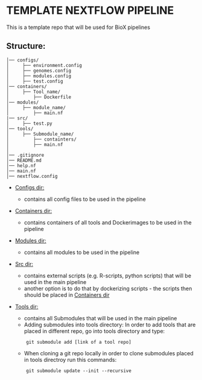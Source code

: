 # TEMPLATE NEXTFLOW PIPELINE

This is a template repo that will be used for BioX pipelines

## Structure:
    │── configs/ 
    │     ├── environment.config
    │     ├── genomes.config
    │     ├── modules.config
    │     ├── test.config
    │── containers/
    │     ├── Tool_name/
    │         ├── Dockerfile
    │── modules/
    │     ├── module_name/
    │         ├── main.nf
    |── src/
    │     ├── test.py
    │── tools/
    │     ├── Submodule_name/
    │         ├── containters/
    │         ├── main.nf
    │
    │── .gitignore
    │── README.md
    │── help.nf
    │── main.nf
    │── nextflow.config

- <ins>Configs dir:<ins>

    - contains all config files to be used in the pipeline

- <ins>Containers dir:<ins>
    
    - contains containers of all tools and Dockerimages to be used in the pipeline

- <ins>Modules dir:</ins>
    
    - contains all modules to be used in the pipeline

- <ins>Src dir:</ins>

    - contains external scripts (e.g. R-scripts, python scripts) that will be used in the main pipeline
    - another option is to do that by dockerizing scripts - the scripts then should be placed in <ins>Containers dir<ins>

- <ins>Tools dir:</ins>
    
    - contains all Submodules that will be used in the main pipeline
    - Adding submodules into tools directory:
        In order to add tools that are placed in different repo, go into tools directory and type:

    ```
        git submodule add [link of a tool repo]
    ```

    - When cloning a git repo locally in order to clone submodules placed in tools directroy run this commands:

    ```
        git submodule update --init --recursive
    ```
